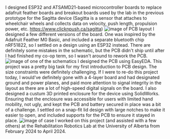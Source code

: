 I designed ESP32 and ATSAMD21-based microcontroller boards to replace adafruit feather boards and breakout boards used by the lab in the previous prototype for the Sagitta device 
(Sagitta is a sensor that attaches to wheelchair wheels and collects data on velocity, push length, propulsion power, etc. https://www.clicknpush.ca/sagitta)
![image of PCB layout](images/sagitta_layout.png)
I designed a few different versions of the board. One was inspired by the Adafruit Feather M0 Basic, and included a separate bluetooth chip nRF51822, so I settled on a design using an ESP32 instead. 
There are definitely some mistakes in the schematic, but the PCB didn't ship until after I had finished my co-op term, so I wasn't around to rework the PCB. 
![image of one of the schematics](images/sagitta-schematic.png)
I designed the PCB using EasyEDA. This project was a pretty big task for my first introduction to PCB design. The size constraints were definitely challenging. If I were to re-do this project today, I would've definitely gone with a 4-layer board and had designated ground and power planes, and paid more attention to signal integrity in the layout as there are a lot of high-speed digital signals on the board. 
I also designed a custum 3D printed enclosure for the device using SolidWorks. Ensuring that the enclosure was accessible for users with limited hand mobility, not ugly, and kept the PCB and battery secured in place was a bit of a challenge. I settled on a snap-fit lid design with large notches to make it easier to open, and included supports for the PCB to ensure it stayed in place. 
![image of case](images/sagitta_case.png)
I worked on this project (and assisted with a few others) at the Rehabilitation Robotics Lab at the University of Alberta from February 2024 to April 2024. 
